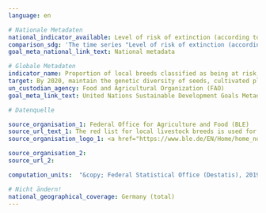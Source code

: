 ```yaml
---
language: en

# Nationale Metadaten
national_indicator_available: Level of risk of extinction (according to FAO classification) <br> Level of risk of extinction (according to national classification) <br> Local livestock breeds (horses, cows, pigs, sheep and goats)
comparison_sdg: 'The time series "Level of risk of extinction (according to FAO classification)" is compliant with the international metadata description. The time series Local livestock breeds (horses, cows, pigs, sheep and goats) and Level of risk of extinction (according to national classification) provide additional information.'
goal_meta_national_link_text: National metadata

# Globale Metadaten
indicator_name: Proportion of local breeds classified as being at risk, not- at- risk or at unknown level of risk of extinction
target: By 2020, maintain the genetic diversity of seeds, cultivated plants and farmed and domesticated animals and their related wild species, including through soundly managed and diversified seed and plant banks at the national, regional and international levels, and promote access to and fair and equitable sharing of benefits arising from the utilization of genetic resources and associated traditional knowledge, as internationally agreed
un_custodian_agency: Food and Agricultural Organization (FAO)
goal_meta_link_text: United Nations Sustainable Development Goals Metadata

# Datenquelle

source_organisation_1: Federal Office for Agriculture and Food (BLE)
source_url_text_1: The red list for local livestock breeds is used for the calculation of the indicator. The list regular comprised by the Information System Genetic Resources(GENRES) of the Federal Office for Agriculture and Food (BLE).
source_organisation_logo_1: <a href="https://www.ble.de/EN/Home/home_node.html"><img src="https://g205sdgs.github.io/sdg-indicators/public/LogosEN/ble.png" alt="Logo BLE" /></a>

source_organisation_2:
source_url_2:

computation_units:  "&copy; Federal Statistical Office (Destatis), 2019"

# Nicht ändern!
national_geographical_coverage: Germany (total)
---
```

